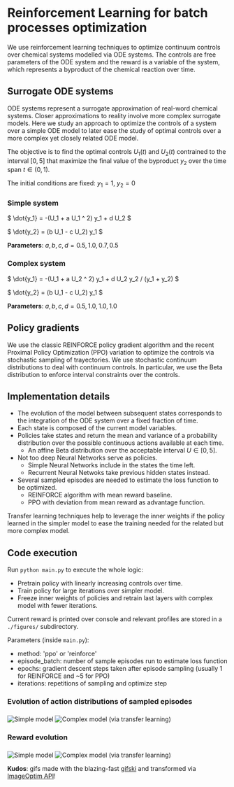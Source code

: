 # Reinforcement Learning for batch processes optimization

We use reinforcement learning techniques to optimize continuum controls over chemical systems
modelled via ODE systems. The controls are free parameters of the ODE system and the reward
is a variable of the system, which represents a byproduct of the chemical reaction over time.

## Surrogate ODE systems

ODE systems represent a surrogate approximation of real-word chemical systems.
Closer approximations to reality involve more complex surrogate models.
Here we study an approach to optimize the controls of a system over a simple ODE model to later ease the study of optimal controls over a more complex yet closely related ODE model.

The objective is to find the optimal controls $`U_1(t)`$ and $`U_2(t)`$ contrained to the interval $`[0,5]`$ that maximize the final value of the byproduct $`y_2`$ over the time span $`t \in (0, 1)`$.

The initial conditions are fixed: $`y_1 = 1`$, $`y_2 = 0`$

### Simple system

$` \dot{y_1} = -(U_1 + a  U_1 ^ 2)  y_1 + d  U_2 `$

$` \dot{y_2} = (b  U_1 - c  U_2)  y_1 `$

**Parameters**: $` a, b, c, d = 0.5, 1.0, 0.7, 0.5 `$

### Complex system

$` \dot{y_1} = -(U_1 + a  U_2 ^ 2)  y_1 + d  U_2  y_2 / (y_1 + y_2) `$

$` \dot{y_2} = (b  U_1 - c  U_2)  y_1 `$

**Parameters**: $` a, b, c, d = 0.5, 1.0, 1.0, 1.0 `$

## Policy gradients

We use the classic REINFORCE policy gradient algorithm and the recent Proximal Policy Optimization (PPO) variation to optimize the controls via stochastic sampling of trayectories.
We use stochastic continuum distributions to deal with continuum controls.
In particular, we use the Beta distribution to enforce interval constraints over the controls.

## Implementation details

* The evolution of the model between subsequent states corresponds to the integration of the ODE system over a fixed fraction of time.
* Each state is composed of the current model variables.
* Policies take states and return the mean and variance of a probability distribution over the possible continuous actions available at each time.
  * An affine Beta distribution over the acceptable interval $`U \in [0,5]`$.
* Not too deep Neural Networks serve as policies.
  * Simple Neural Networks include in the states the time left.
  * Recurrent Neural Netwoks take previous hidden states instead.
* Several sampled episodes are needed to estimate the loss function to be optimized.
  * REINFORCE algorithm with mean reward baseline.
  * PPO with deviation from mean reward as advantage function.

Transfer learning techniques help to leverage the inner weights if the policy learned in the simpler model to ease the training needed for the related but more complex model.

## Code execution

Run `python main.py` to execute the whole logic:

* Pretrain policy with linearly increasing controls over time.
* Train policy for large iterations over simpler model.
* Freeze inner weights of policies and retrain last layers with complex model with fewer iterations.

Current reward is printed over console and relevant profiles are stored in a `./figures/` subdirectory.

Parameters (inside `main.py`):

* method: 'ppo' or 'reinforce'
* episode_batch: number of sample episodes run to estimate loss function
* epochs: gradient descent steps taken after episode sampling (usually 1 for REINFORCE and ~5 for PPO)
* iterations: repetitions of sampling and optimize step

### Evolution of action distributions of sampled episodes

<img src="https://i.imgur.com/HMf0out.mp4" alt="Simple model" align="middle">

<img src="https://i.imgur.com/J7NE5o1.mp4" alt="Complex model (via transfer learning)" align="middle">

### Reward evolution

<img src="https://i.imgur.com/AME2Gyz.mp4" alt="Simple model" align="middle">

<img src="https://i.imgur.com/t9RiibJ.mp4" alt="Complex model (via transfer learning)" align="middle">

**Kudos**: gifs made with the blazing-fast [gifski](https://github.com/ImageOptim/gifski) and transformed via [ImageOptim API](https://imageoptim.com/api/ungif)!
